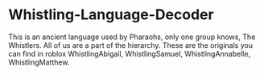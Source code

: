 # Whistling-Language-Decoder
This is an ancient language used by Pharaohs, only one group knows, The Whistlers. All of us are a part of the hierarchy. These are the originals you can find in roblox WhistlingAbigail, WhistlingSamuel, WhistlingAnnabelle, WhistlingMatthew. 
